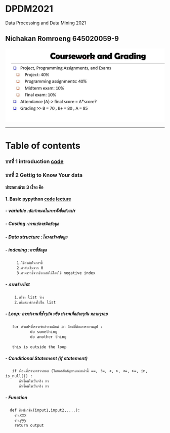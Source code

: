 # DPDM2021
Data Processing and Data Mining 2021
## Nichakan Romroeng 645020059-9


![grading image](DPDM21.JPG)


------------------------------------------------------------------------------
# Table of contents
  ### บทที่ 1 introduction [code](https://github.com/nicha0524/DPDM2021/blob/main/intro.ipynb)
  ### บทที่ 2 Gettig to Know Your data
   #### ประกอบด้วย 3 เรื่อง คือ
   #### 1. Basic pypython [code](https://colab.research.google.com/github/nicha0524/DPDM2021/blob/main/Data101_(chapter2).ipynb#scrollTo=JwfbsPsB0U12) [lecture](https://github.com/nicha0524/DPDM2021/blob/main/%E0%B8%AA%E0%B8%A3%E0%B8%B8%E0%B8%9B%E0%B8%9A%E0%B8%97%E0%B8%97%E0%B8%B5%E0%B9%881.pdf)
   ##### - variable :ข้อกำหนดในการตั้งชื่อตัวแปร
   ##### - Casting :การแปลงชนิดข้อมูล
   ##### - Data structure :โครงสร้างข้อมูล
   ##### - indexing :การชี้ข้อมูล
         1.ใช้ลำดับในการชี้
         2.ลำดับเริ่มจาก 0
         3.สามารถชี้จากข้างหลังได้โดยใช้ negative index
   ##### - การสร้าง list
        1.สร้าง list ว่าง
        2.เพิ่มสมาชิกลงไปใน list
   ##### - Loop: การทำงานที่ซ้ำๆกัน หรือ ทำงานที่คล้ายๆกัน หลายๆรอบ
       for ตัวแปรที่เราจะรับค่าจากลิสต์ in ลิสต์ที่ต้องการจะวนลูป :
               do something
               do another thing

       this is outside the loop
  ##### - Conditional Statement (if statement)
       if เงื่อนที่เราจะตรวจสอบ (โดยอาศัยสัญลักษณ์เหล่านี้ ==, !=, <, >, <=, >=, in, is_null()) :
          ถ้าเงื่อนไขเป็นจริง ทำ 
          ถ้าเงื่อนไขเป็นจริง ทำ
  ##### - Function
      def ชื่อฟังก์ชั่น(input1,input2,....):
        งานxxx
        งานyyy
        return output
